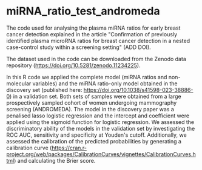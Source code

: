 # miRNA_ratio_test_andromeda
The code used for analysing the plasma miRNA ratios for early breast cancer detection explained in the article "Confirmation of previously identified plasma microRNA ratios for breast cancer detection in a nested case-control study within a screening setting" (ADD DOI). 

The dataset used in the code can be downloaded from the Zenodo data repository (https://doi.org/10.5281/zenodo.11234225).

In this R code we applied the complete model (miRNA ratios and non-molecular variables) and the miRNA ratio-only model obtained in the discovery set (published here: https://doi.org/10.1038/s41598-023-38886-0) in a validation set. Both sets of samples were obtained from a large prospectively sampled cohort of women undergoing mammography screening (ANDROMEDA). The model in the discovery paper was a penalised lasso logistic regression and the intercept and coefficient were applied using the sigmoid function for logistic regression. We assessed the discriminatory ability of the models in the validation set by investigating the ROC AUC, sensitivity and specificity at Youden's cutoff. Additionally, we assessed the calibration of the predicted probabilities by generating a calibration curve (https://cran.r-project.org/web/packages/CalibrationCurves/vignettes/CalibrationCurves.html) and calculating the Brier score. 
